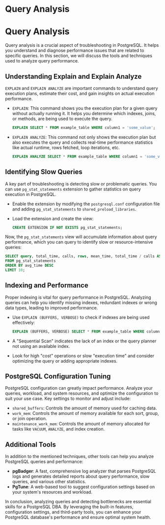 # Query Analysis

# Query Analysis

Query analysis is a crucial aspect of troubleshooting in PostgreSQL. It helps you understand and diagnose performance issues that are related to specific queries. In this section, we will discuss the tools and techniques used to analyze query performance.

## Understanding Explain and Explain Analyze

`EXPLAIN` and `EXPLAIN ANALYZE` are important commands to understand query execution plans, estimate their cost, and gain insights on actual execution performance.

- `EXPLAIN`: This command shows you the execution plan for a given query without actually running it. It helps you determine which indexes, joins, or methods, are being used to execute the query.

    ```sql
    EXPLAIN SELECT * FROM example_table WHERE column1 = 'some_value';
    ```

- `EXPLAIN ANALYZE`: This command not only shows the execution plan but also executes the query and collects real-time performance statistics like actual runtime, rows fetched, loop iterations, etc.

    ```sql
    EXPLAIN ANALYZE SELECT * FROM example_table WHERE column1 = 'some_value';
    ```

## Identifying Slow Queries

A key part of troubleshooting is detecting slow or problematic queries. You can use `pg_stat_statements` extension to gather statistics on query execution in PostgreSQL.

- Enable the extension by modifying the `postgresql.conf` configuration file and adding `pg_stat_statements` to `shared_preload_libraries`.
- Load the extension and create the view:

    ```sql
    CREATE EXTENSION IF NOT EXISTS pg_stat_statements;
    ```

Now, the `pg_stat_statements` view will accumulate information about query performance, which you can query to identify slow or resource-intensive queries:

```sql
SELECT query, total_time, calls, rows, mean_time, total_time / calls AS avg_time
FROM pg_stat_statements
ORDER BY avg_time DESC
LIMIT 10;
```

## Indexing and Performance

Proper indexing is vital for query performance in PostgreSQL. Analyzing queries can help you identify missing indexes, redundant indexes or wrong data types, leading to improved performance.

- Use `EXPLAIN (BUFFERS, VERBOSE)` to check if indexes are being used effectively:

    ```sql
    EXPLAIN (BUFFERS, VERBOSE) SELECT * FROM example_table WHERE column1 = 'some_value';
    ```

- A "Sequential Scan" indicates the lack of an index or the query planner not using an available index.
- Look for high "cost" operations or slow "execution time" and consider optimizing the query or adding appropriate indexes.

## PostgreSQL Configuration Tuning

PostgreSQL configuration can greatly impact performance. Analyze your queries, workload, and system resources, and optimize the configuration to suit your use case. Key settings to monitor and adjust include:

- `shared_buffers`: Controls the amount of memory used for caching data.
- `work_mem`: Controls the amount of memory available for each sort, group, or join operation.
- `maintenance_work_mem`: Controls the amount of memory allocated for tasks like `VACUUM`, `ANALYZE`, and index creation.

## Additional Tools

In addition to the mentioned techniques, other tools can help you analyze PostgreSQL queries and performance:

- **pgBadger**: A fast, comprehensive log analyzer that parses PostgreSQL logs and generates detailed reports about query performance, slow queries, and various other statistics.
- **PgTune**: A web-based tool to suggest configuration settings based on your system's resources and workload.

In conclusion, analyzing queries and detecting bottlenecks are essential skills for a PostgreSQL DBA. By leveraging the built-in features, configuration settings, and third-party tools, you can enhance your PostgreSQL database's performance and ensure optimal system health.